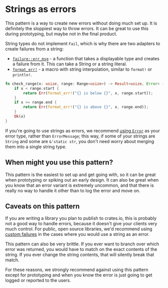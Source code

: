 # Strings as errors

This pattern is a way to create new errors without doing much set up. It is
definitely the sloppiest way to throw errors. It can be great to use this
during prototyping, but maybe not in the final product.

String types do not implement `Fail`, which is why there are two adapters to
create failures from a string:

- [`failure::err_msg`][err-msg-api] - a function that takes a displayable
  type and creates a failure from it. This can take a String or a string
  literal.
- [`format_err!`][format-err-api] - a macro with string interpolation, similar
  to `format!` or `println!`.

```rust
fn check_range(x: usize, range: Range<usize>) -> Result<usize, Error> {
    if x < range.start {
        return Err(format_err!("{} is below {}", x, range.start));
    }
    if x >= range.end {
        return Err(format_err!("{} is above {}", x, range.end));
    }
    Ok(x)
}
```

If you're going to use strings as errors, we recommend [using
`Error`][use-error] as your error type, rather than `ErrorMessage`; this way,
if some of your strings are `String` and some are `&'static str`, you don't
need worry about merging them into a single string type.

## When might you use this pattern?

This pattern is the easiest to set up and get going with, so it can be great
when prototyping or spiking out an early design. It can also be great when you
know that an error variant is extremely uncommon, and that there is really no
way to handle it other than to log the error and move on.

## Caveats on this pattern

If you are writing a library you plan to publish to crates.io, this is probably
not a good way to handle errors, because it doesn't give your clients very much
control. For public, open source libraries, we'd recommend using [custom
failures][custom-fail] in the cases where you would use a string as an error.

This pattern can also be very brittle. If you ever want to branch over which
error was returned, you would have to match on the exact contents of the
string. If you ever change the string contents, that will silently break that
match.

For these reasons, we strongly recommend against using this pattern except for
prototyping and when you know the error is just going to get logged or reported
to the users.

[custom-fail]: ./custom-fail.html
[use-error]: ./use-error.html
[err-msg-api]: https://boats.gitlab.io/failure/doc/failure/fn.err_msg.html
[format-err-api]: https://boats.gitlab.io/failure/doc/failure/macro.format_err.html
